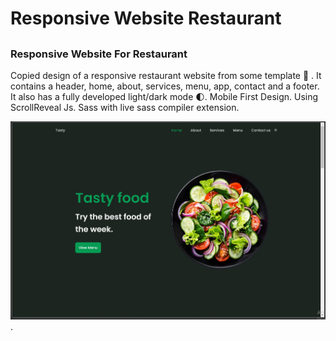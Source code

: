 # Responsive Website Restaurant
## 
### Responsive Website For Restaurant
Copied design of a responsive restaurant website from some template 🥗 . It contains a header, home, about, services, menu, app, contact and a footer. It also has a fully developed light/dark mode 🌓.
Mobile First Design.
Using ScrollReveal Js.
Sass with live sass compiler extension.

![Tasty](img/../assets/img/Tasty.jpg).

